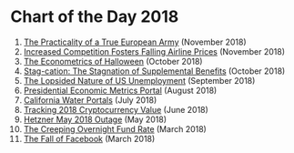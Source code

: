 # Chart of the Day 2018

1. [The Practicality of a True European Army](european-army/README.md) (November 2018)
1. [Increased Competition Fosters Falling Airline Prices](airline-prices/README.md) (November 2018)
1. [The Econometrics of Halloween](halloween/README.md) (October 2018)
1. [Stag-cation: The Stagnation of Supplemental Benefits](supplemental-benefits/README.md) (October 2018)
1. [The Lopsided Nature of US Unemployment](unemployment/tech-employment.md) (September 2018)
1. [Presidential Economic Metrics Portal](presidential-economic-metrics/README.md) (August 2018)
1. [California Water Portals](water-portal/README.md) (July 2018)
1. [Tracking 2018 Cryptocurrency Value](crypto/README.md) (June 2018)
1. [Hetzner May 2018 Outage](hetzner-outage/README.md) (May 2018)
1. [The Creeping Overnight Fund Rate](overnight-fund-rate/README.md) (March 2018)
1. [The Fall of Facebook](facebook/README.md) (March 2018)